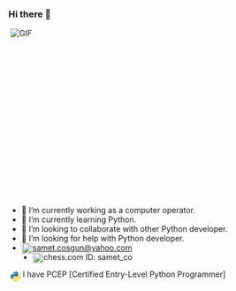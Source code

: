 ### Hi there 👋

<img align="right" alt="GIF" src="https://forumsmile.net/u/2/8/6/286bb348000aecc59286d74ac3eefa31.gif?raw=true" width="500" height="320" />

- 🔭  I’m currently working as a computer operator.
- 🌱  I’m currently learning Python.
- 👯  I’m looking to collaborate with other Python developer.
- 🤔  I’m looking for help with Python developer.
- <img align="left" height="20" width="20" src="https://cdn.jsdelivr.net/npm/simple-icons@v4/icons/gmail.svg"/>samet.cosgun@yahoo.com
- <img align="left" height="20" width="20" src="https://cdn4.iconfinder.com/data/icons/landing-page/100/landing_page-16-1024.png"/>chess.com ID: samet_co


<img align="left" alt="Python" width="26px" src="https://raw.githubusercontent.com/github/explore/cebd63002168a05a6a642f309227eefeccd92950/topics/python/python.png" /> I have PCEP  [Certified Entry-Level Python Programmer]




